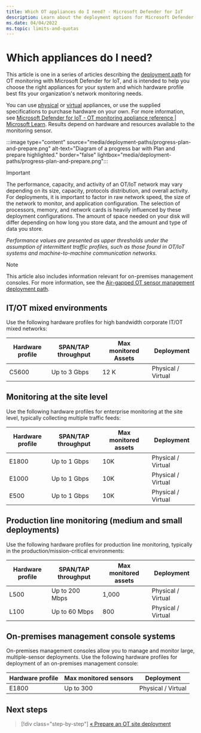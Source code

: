 ```yaml
---
title: Which OT appliances do I need? - Microsoft Defender for IoT
description: Learn about the deployment options for Microsoft Defender for IoT sensors and on-premises management consoles.
ms.date: 04/04/2022
ms.topic: limits-and-quotas
---
```


# Which appliances do I need?

This article is one in a series of articles describing the [deployment path](ot-deploy/ot-deploy-path.md) for OT monitoring with Microsoft Defender for IoT, and is intended to help you choose the right appliances for your system and which hardware profile best fits your organization's network monitoring needs.

You can use [physical](ot-pre-configured-appliances.md) or [virtual](ot-virtual-appliances.md) appliances, or use the supplied specifications to purchase hardware on your own.  For more information, see [Microsoft Defender for IoT - OT monitoring appliance reference | Microsoft Learn](appliance-catalog/index.yml). Results depend on hardware and resources available to the monitoring sensor.

:::image type="content" source="media/deployment-paths/progress-plan-and-prepare.png" alt-text="Diagram of a progress bar with Plan and prepare highlighted." border="false" lightbox="media/deployment-paths/progress-plan-and-prepare.png":::

> [!IMPORTANT]
> The performance, capacity, and activity of an OT/IoT network may vary depending on its size, capacity, protocols distribution, and overall activity. For deployments, it is important to factor in raw network speed, the size of the network to monitor, and application configuration. The selection of processors, memory, and network cards is heavily influenced by these deployment configurations. The amount of space needed on your disk will differ depending on how long you store data, and the amount and type of data you store.
>
>*Performance values are presented as upper thresholds under the assumption of intermittent traffic profiles, such as those found in OT/IoT systems and machine-to-machine communication networks.*

> [!NOTE]
> This article also includes information relevant for on-premises management consoles. For more information, see the [Air-gapped OT sensor management deployment path](ot-deploy/air-gapped-deploy.md).
>

## IT/OT mixed environments

Use the following hardware profiles for high bandwidth corporate IT/OT mixed networks:

|Hardware profile  |SPAN/TAP throughput |Max monitored Assets  |Deployment |
|---------|---------|---------|---------|
|C5600   | Up to 3 Gbps        | 12 K        |Physical / Virtual         |

## Monitoring at the site level

Use the following hardware profiles for enterprise monitoring at the site level, typically collecting multiple traffic feeds:

|Hardware profile  |SPAN/TAP throughput  |Max monitored assets  |Deployment  |
|---------|---------|---------|---------|
|E1800    |Up to 1 Gbps         |10K         |Physical / Virtual         |
|E1000    |Up to 1 Gbps         |10K         |Physical / Virtual         |
|E500    |Up to 1 Gbps         |10K         |Physical / Virtual         |

## Production line monitoring (medium and small deployments)

Use the following hardware profiles for production line monitoring, typically in the production/mission-critical environments:

|Hardware profile  |SPAN/TAP throughput  |Max monitored assets  |Deployment  |
|---------|---------|---------|---------|
|L500   | Up to 200 Mbps        |   1,000      |Physical / Virtual         |
|L100    | Up to 60 Mbps        |   800      | Physical / Virtual        |

## On-premises management console systems

On-premises management consoles allow you to manage and monitor large, multiple-sensor deployments. Use the following hardware profiles for deployment of an on-premises management console:

|Hardware profile  |Max monitored sensors  |Deployment  |
|---------|---------|---------|
|E1800    |Up to 300         |Physical / Virtual         |

## Next steps

> [!div class="step-by-step"]
> [« Prepare an OT site deployment](best-practices/plan-prepare-deploy.md)
